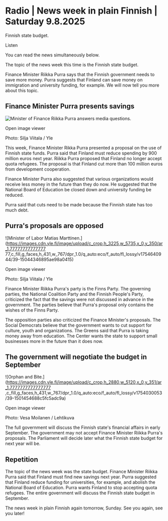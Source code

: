 # Radio | News week in plain Finnish | Saturday 9.8.2025

Finnish state budget.

Listen

You can read the news simultaneously below.

The topic of the news week this time is the Finnish state budget.

Finance Minister Riikka Purra says that the Finnish government needs to save more money. Purra suggests that Finland can save money on immigration and university funding, for example. We will now tell you more about this topic.

## Finance Minister Purra presents savings

![Minister of Finance Riikka Purra answers media questions.](https://images.cdn.yle.fi/image/upload/c_crop,h_3246,w_5772,x_1,y_380/ar_1.777777777777777,c_fill,g_faces,h_431,w_767/dpr_1.0/q_auto:eco/f_auto/fl_lossy/v1754653687/39-1503346689308962e3ce)

Open image viewer

Photo: Silja Viitala / Yle

This week, Finance Minister Rikka Purra presented a proposal on the use of Finnish state funds. Purra said that Finland must reduce spending by 900 million euros next year. Riikka Purra proposed that Finland no longer accept quota refugees. The proposal is that Finland cut more than 100 million euros from development cooperation.

Finance Minister Purra also suggested that various organizations would receive less money in the future than they do now. He suggested that the National Board of Education be closed down and university funding be reduced.

Purra said that cuts need to be made because the Finnish state has too much debt.

## Purra's proposals are opposed

![Minister of Labor Matias Marttinen.](https://images.cdn.yle.fi/image/upload/c_crop,h_3225,w_5735,x_0,y_350/ar_1.77777777777777 77,c_fill,g_faces,h_431,w_767/dpr_1.0/q_auto:eco/f_auto/fl_lossy/v1754640944/39-15044346895ae98a0415)

Open image viewer

Photo: Silja Viitala / Yle

Finance Minister Riikka Purra's party is the Finns Party. The governing parties, the National Coalition Party and the Finnish People's Party, criticized the fact that the savings were not discussed in advance in the government. The parties believe that Purra's proposal only contains the wishes of the Finns Party.

The opposition parties also criticized the Finance Minister's proposals. The Social Democrats believe that the government wants to cut support for culture, youth and organizations. The Greens said that Purra is taking money away from education. The Center wants the state to support small businesses more in the future than it does now.

## The government will negotiate the budget in September

![Orphan and Bite.](https://images.cdn.yle.fi/image/upload/c_crop,h_2880,w_5120,x_0,y_351/ar_1.7777777777777777 ,c_fill,g_faces,h_431,w_767/dpr_1.0/q_auto:eco/f_auto/fl_lossy/v1754030053/39-1501454688c5fc5adc9a)

Open image viewer

Photo: Vesa Moilanen / Lehtikuva

The full government will discuss the Finnish state's financial affairs in early September. The government may not accept Finance Minister Riikka Purra's proposals. The Parliament will decide later what the Finnish state budget for next year will be.

## Repetition

The topic of the news week was the state budget. Finance Minister Riikka Purra said that Finland must find new savings next year. Purra suggested that Finland reduce funding for universities, for example, and abolish the National Board of Education. Purra wants Finland to stop accepting quota refugees. The entire government will discuss the Finnish state budget in September.

The news week in plain Finnish again tomorrow, Sunday. See you again, see you later!

